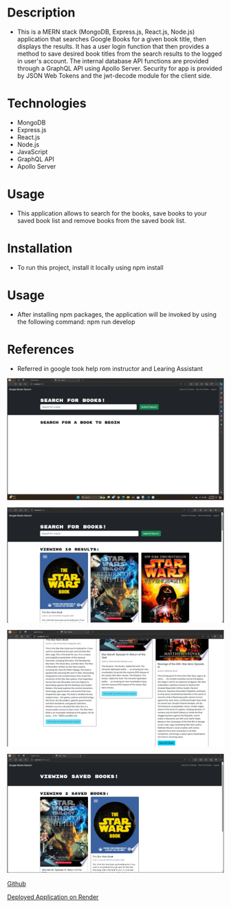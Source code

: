 # Description

- This is a MERN stack (MongoDB, Express.js, React.js, Node.js) application that searches Google Books for a given book title, then displays the results. It has a user login function that then provides a method to save desired book titles from the search results to the logged in user's account. The internal database API functions are provided through a GraphQL API using Apollo Server. Security for app is provided by JSON Web Tokens and the jwt-decode module for the client side.

# Technologies

- MongoDB
- Express.js
- React.js
- Node.js
- JavaScript
- GraphQL API
- Apollo Server

# Usage

- This application allows to search for the books, save books to your saved book list and remove books from the saved book list.

# Installation

- To run this project, install it locally using npm install

# Usage

- After installing npm packages, the application will be invoked by using the following command: npm run develop

# References

- Referred in google took help rom instructor and Learing Assistant

![alt text](image.png)

![alt text](image-1.png)

![alt text](image-2.png)

![alt text](image-3.png)

[Github](https://github.com/RoopaThimmanacherla/book-search-engine)

[Deployed Application on Render](https://book-search-engine-3.onrender.com/)
